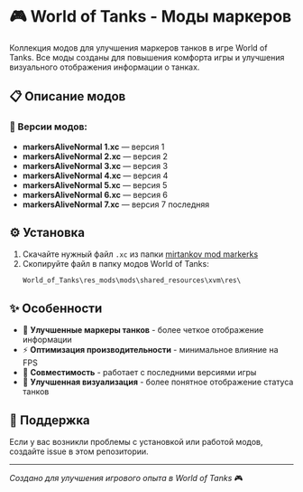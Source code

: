 # 🎮 World of Tanks - Моды маркеров

Коллекция модов для улучшения маркеров танков в игре World of Tanks. Все моды созданы для повышения комфорта игры и улучшения визуального отображения информации о танках.

## 📋 Описание модов

### 🎯 Версии модов:

- **markersAliveNormal 1.xc** — версия 1 <!-- #1 -->
- **markersAliveNormal 2.xc** — версия 2 <!-- #2 -->
- **markersAliveNormal 3.xc** — версия 3 <!-- #3 -->
- **markersAliveNormal 4.xc** — версия 4 <!-- #4 -->
- **markersAliveNormal 5.xc** — версия 5 <!-- #5 -->
- **markersAliveNormal 6.xc** — версия 6 <!-- #6 -->
- **markersAliveNormal 7.xc** — версия 7 последняя<!-- #7 -->

## ⚙️ Установка

1. Скачайте нужный файл `.xc` из папки [mirtankov mod markerks](./mirtankov%20mod%20markerks/)
2. Скопируйте файл в папку модов World of Tanks:
   ```
   World_of_Tanks\res_mods\mods\shared_resources\xvm\res\
   ```

## ✨ Особенности

- 🎯 **Улучшенные маркеры танков** - более четкое отображение информации
- ⚡ **Оптимизация производительности** - минимальное влияние на FPS
- 🔄 **Совместимость** - работает с последними версиями игры
- 🎨 **Улучшенная визуализация** - более понятное отображение статуса танков

## 🤝 Поддержка

Если у вас возникли проблемы с установкой или работой модов, создайте issue в этом репозитории.

---

*Создано для улучшения игрового опыта в World of Tanks* 🎮


